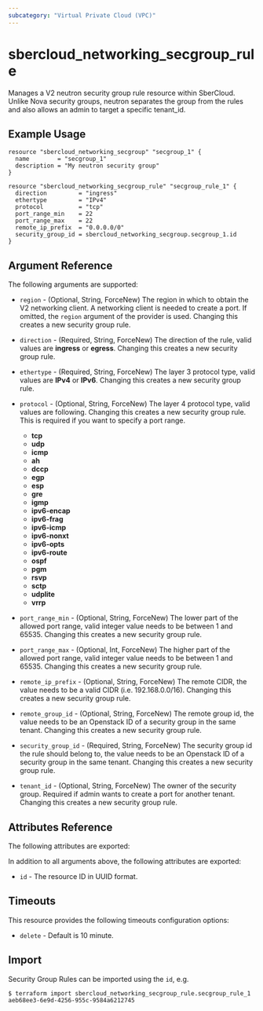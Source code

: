 ```yaml
---
subcategory: "Virtual Private Cloud (VPC)"
---
```


# sbercloud\_networking\_secgroup\_rule

Manages a V2 neutron security group rule resource within SberCloud.
Unlike Nova security groups, neutron separates the group from the rules
and also allows an admin to target a specific tenant_id.

## Example Usage

```hcl
resource "sbercloud_networking_secgroup" "secgroup_1" {
  name        = "secgroup_1"
  description = "My neutron security group"
}

resource "sbercloud_networking_secgroup_rule" "secgroup_rule_1" {
  direction         = "ingress"
  ethertype         = "IPv4"
  protocol          = "tcp"
  port_range_min    = 22
  port_range_max    = 22
  remote_ip_prefix  = "0.0.0.0/0"
  security_group_id = sbercloud_networking_secgroup.secgroup_1.id
}
```

## Argument Reference

The following arguments are supported:

* `region` - (Optional, String, ForceNew) The region in which to obtain the V2 networking client.
    A networking client is needed to create a port. If omitted, the
    `region` argument of the provider is used. Changing this creates a new
    security group rule.

* `direction` - (Required, String, ForceNew) The direction of the rule, valid values are __ingress__
    or __egress__. Changing this creates a new security group rule.

* `ethertype` - (Required, String, ForceNew) The layer 3 protocol type, valid values are __IPv4__
    or __IPv6__. Changing this creates a new security group rule.

* `protocol` - (Optional, String, ForceNew) The layer 4 protocol type, valid values are following. Changing this creates a new security group rule. This is required if you want to specify a port range.
  * __tcp__
  * __udp__
  * __icmp__
  * __ah__
  * __dccp__
  * __egp__
  * __esp__
  * __gre__
  * __igmp__
  * __ipv6-encap__
  * __ipv6-frag__
  * __ipv6-icmp__
  * __ipv6-nonxt__
  * __ipv6-opts__
  * __ipv6-route__
  * __ospf__
  * __pgm__
  * __rsvp__
  * __sctp__
  * __udplite__
  * __vrrp__

* `port_range_min` - (Optional, String, ForceNew) The lower part of the allowed port range, valid
    integer value needs to be between 1 and 65535. Changing this creates a new
    security group rule.

* `port_range_max` - (Optional, Int, ForceNew) The higher part of the allowed port range, valid
    integer value needs to be between 1 and 65535. Changing this creates a new
    security group rule.

* `remote_ip_prefix` - (Optional, String, ForceNew) The remote CIDR, the value needs to be a valid
    CIDR (i.e. 192.168.0.0/16). Changing this creates a new security group rule.

* `remote_group_id` - (Optional, String, ForceNew) The remote group id, the value needs to be an
    Openstack ID of a security group in the same tenant. Changing this creates
    a new security group rule.

* `security_group_id` - (Required, String, ForceNew) The security group id the rule should belong
    to, the value needs to be an Openstack ID of a security group in the same
    tenant. Changing this creates a new security group rule.

* `tenant_id` - (Optional, String, ForceNew) The owner of the security group. Required if admin
    wants to create a port for another tenant. Changing this creates a new
    security group rule.

## Attributes Reference

The following attributes are exported:

In addition to all arguments above, the following attributes are exported:

* `id` - The resource ID in UUID format.

## Timeouts
This resource provides the following timeouts configuration options:
- `delete` - Default is 10 minute.

## Import

Security Group Rules can be imported using the `id`, e.g.

```
$ terraform import sbercloud_networking_secgroup_rule.secgroup_rule_1 aeb68ee3-6e9d-4256-955c-9584a6212745
```
